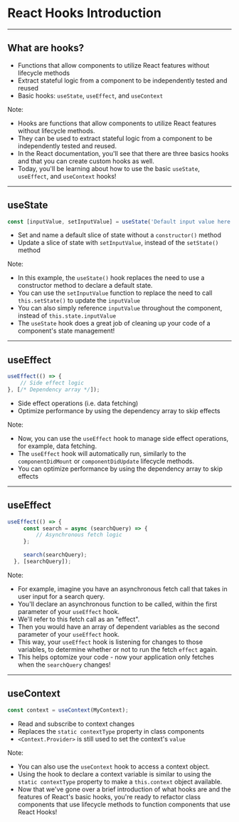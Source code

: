 
# React Hooks Introduction

---

## What are hooks?

* Functions that allow components to utilize React features without lifecycle
  methods
* Extract stateful logic from a component to be independently tested and reused
* Basic hooks: `useState`, `useEffect`, and `useContext`

Note:

* Hooks are functions that allow components to utilize React features without
  lifecycle methods.
* They can be used to extract stateful logic from a component to be
  independently tested and reused.
* In the React documentation, you'll see that there are three basics hooks and
  that you can create custom hooks as well.
* Today, you'll be learning about how to use the basic `useState`, `useEffect`,
  and `useContext` hooks!

---

## useState

```js
const [inputValue, setInputValue] = useState('Default input value here!');
```

* Set and name a default slice of state without a `constructor()` method
* Update a slice of state with `setInputValue`, instead of the `setState()`
  method

Note:

* In this example, the `useState()` hook replaces the need to use a constructor
  method to declare a default state.
* You can use the `setInputValue` function to replace the need to call
  `this.setState()` to update the `inputValue`
* You can also simply reference `inputValue` throughout the component, instead
  of `this.state.inputValue`
* The `useState` hook does a great job of cleaning up your code of a component's
  state management!


---

## useEffect

```js
useEffect(() => {
    // Side effect logic
}, [/* Dependency array */]);
```

* Side effect operations (i.e. data fetching)
* Optimize performance by using the dependency array to skip effects

Note:

* Now, you can use the `useEffect` hook to manage side effect operations, for
  example, data fetching.
* The `useEffect` hook will automatically run, similarly to the
  `componentDidMount` or `componentDidUpdate` lifecycle methods.
* You can optimize performance by using the dependency array to skip effects

---

## useEffect

```js
useEffect(() => {
     const search = async (searchQuery) => {
         // Asynchronous fetch logic
     };
     
     search(searchQuery);
  }, [searchQuery]);
```

Note:

* For example, imagine you have an asynchronous fetch call that takes in user
  input for a search query.
* You'll declare an asynchronous function to be called, within the first
  parameter of your `useEffect` hook.
* We'll refer to this fetch call as an "effect".
* Then you would have an array of dependent variables as the second parameter of
  your `useEffect` hook.
* This way, your `useEffect` hook is listening for changes to those variables,
  to determine whether or not to run the fetch `effect` again.
* This helps optomize your code - now your application only fetches when the
  `searchQuery` changes!

---

## useContext

```js
const context = useContext(MyContext);
```

* Read and subscribe to context changes
* Replaces the `static contextType` property in class components
* `<Context.Provider>` is still used to set the context's `value`


Note:

* You can also use the `useContext` hook to access a context object.
* Using the hook to declare a context variable is similar to using the `static
  contextType` property to make a `this.context` object available.
* Now that we've gone over a brief introduction of what hooks are and the
  features of React's basic hooks, you're ready to refactor class components
  that use lifecycle methods to function components that use React Hooks!

